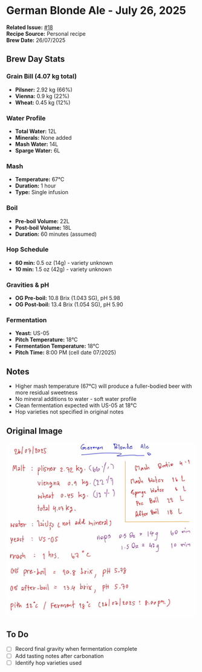 # German Blonde Ale - July 26, 2025

**Related Issue:** [#18](https://github.com/alchemycat/catlabs.me/issues/18)  
**Recipe Source:** Personal recipe  
**Brew Date:** 26/07/2025  

## Brew Day Stats

### Grain Bill (4.07 kg total)
- **Pilsner:** 2.92 kg (66%)
- **Vienna:** 0.9 kg (22%)
- **Wheat:** 0.45 kg (12%)

### Water Profile
- **Total Water:** 12L 
- **Minerals:** None added
- **Mash Water:** 14L
- **Sparge Water:** 6L

### Mash
- **Temperature:** 67°C
- **Duration:** 1 hour
- **Type:** Single infusion

### Boil
- **Pre-boil Volume:** 22L
- **Post-boil Volume:** 18L
- **Duration:** 60 minutes (assumed)

### Hop Schedule
- **60 min:** 0.5 oz (14g) - variety unknown
- **10 min:** 1.5 oz (42g) - variety unknown

### Gravities & pH
- **OG Pre-boil:** 10.8 Brix (1.043 SG), pH 5.98
- **OG Post-boil:** 13.4 Brix (1.054 SG), pH 5.90

### Fermentation
- **Yeast:** US-05
- **Pitch Temperature:** 18°C
- **Fermentation Temperature:** 18°C
- **Pitch Time:** 8:00 PM (cell date 07/2025)

## Notes
- Higher mash temperature (67°C) will produce a fuller-bodied beer with more residual sweetness
- No mineral additions to water - soft water profile
- Clean fermentation expected with US-05 at 18°C
- Hop varieties not specified in original notes

## Original Image
![Handwritten brew log](https://github.com/alchemycat/catlabs.me/blob/main/brews/05-images/issues/issue-18-image-1.png)

## To Do
- [ ] Record final gravity when fermentation complete
- [ ] Add tasting notes after carbonation
- [ ] Identify hop varieties used